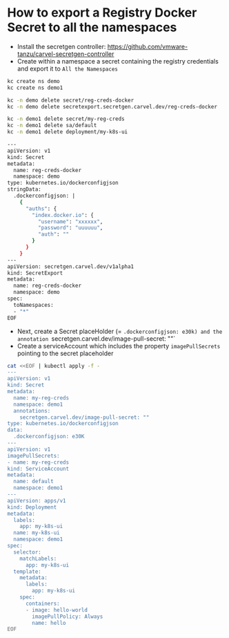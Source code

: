 # How to export a Registry Docker Secret to all the namespaces

- Install the secretgen controller: https://github.com/vmware-tanzu/carvel-secretgen-controller
- Create within a namespace a secret containing the registry credentials and export it to `All the Namespaces`
```bash
kc create ns demo
kc create ns demo1

kc -n demo delete secret/reg-creds-docker
kc -n demo delete secretexport.secretgen.carvel.dev/reg-creds-docker

kc -n demo1 delete secret/my-reg-creds
kc -n demo1 delete sa/default
kc -n demo1 delete deployment/my-k8s-ui

---
apiVersion: v1
kind: Secret
metadata:
  name: reg-creds-docker
  namespace: demo
type: kubernetes.io/dockerconfigjson
stringData:
  .dockerconfigjson: |
    {
      "auths": {
        "index.docker.io": {
          "username": "xxxxxx",
          "password": "uuuuuu",
          "auth": ""
        }
      }
    }
---
apiVersion: secretgen.carvel.dev/v1alpha1
kind: SecretExport
metadata:
  name: reg-creds-docker
  namespace: demo
spec:
  toNamespaces:
  - "*"
EOF
```

- Next, create a Secret placeHolder (= `.dockerconfigjson: e30k) and the annotation `secretgen.carvel.dev/image-pull-secret: ""`
- Create a serviceAccount which includes the property `imagePullSecrets` pointing to the secret placeholder

```bash
cat <<EOF | kubectl apply -f -
---
apiVersion: v1
kind: Secret
metadata:
  name: my-reg-creds
  namespace: demo1
  annotations:
    secretgen.carvel.dev/image-pull-secret: ""
type: kubernetes.io/dockerconfigjson
data:
  .dockerconfigjson: e30K
---
apiVersion: v1
imagePullSecrets:
- name: my-reg-creds
kind: ServiceAccount
metadata:
  name: default
  namespace: demo1  
---
apiVersion: apps/v1
kind: Deployment
metadata:
  labels:
    app: my-k8s-ui
  name: my-k8s-ui
  namespace: demo1
spec:
  selector:
    matchLabels:
      app: my-k8s-ui
  template:
    metadata:
      labels:
        app: my-k8s-ui
    spec:
      containers:
      - image: hello-world
        imagePullPolicy: Always
        name: hello
EOF
```